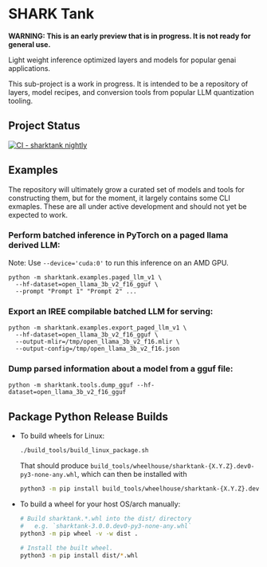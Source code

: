 # SHARK Tank

**WARNING: This is an early preview that is in progress. It is not ready for
general use.**

Light weight inference optimized layers and models for popular genai
applications.

This sub-project is a work in progress. It is intended to be a repository of
layers, model recipes, and conversion tools from popular LLM quantization
tooling.

## Project Status

[![CI - sharktank nightly](https://github.com/nod-ai/shark-ai/actions/workflows/ci-sharktank-nightly.yml/badge.svg?branch=main)](https://github.com/nod-ai/shark-ai/actions/workflows/ci-sharktank-nightly.yml)

## Examples

The repository will ultimately grow a curated set of models and tools for
constructing them, but for the moment, it largely contains some CLI exmaples.
These are all under active development and should not yet be expected to work.


### Perform batched inference in PyTorch on a paged llama derived LLM:

Note: Use `--device='cuda:0'` to run this inference on an AMD GPU.

```shell
python -m sharktank.examples.paged_llm_v1 \
  --hf-dataset=open_llama_3b_v2_f16_gguf \
  --prompt "Prompt 1" "Prompt 2" ...
```

### Export an IREE compilable batched LLM for serving:

```shell
python -m sharktank.examples.export_paged_llm_v1 \
  --hf-dataset=open_llama_3b_v2_f16_gguf \
  --output-mlir=/tmp/open_llama_3b_v2_f16.mlir \
  --output-config=/tmp/open_llama_3b_v2_f16.json
```

### Dump parsed information about a model from a gguf file:

```shell
python -m sharktank.tools.dump_gguf --hf-dataset=open_llama_3b_v2_f16_gguf
```

## Package Python Release Builds

* To build wheels for Linux:

    ```bash
    ./build_tools/build_linux_package.sh
    ```

    That should produce
    `build_tools/wheelhouse/sharktank-{X.Y.Z}.dev0-py3-none-any.whl`, which can
    then be installed with

    ```bash
    python3 -m pip install build_tools/wheelhouse/sharktank-{X.Y.Z}.dev0-py3-none-any.whl
    ```

* To build a wheel for your host OS/arch manually:

    ```bash
    # Build sharktank.*.whl into the dist/ directory
    #   e.g. `sharktank-3.0.0.dev0-py3-none-any.whl`
    python3 -m pip wheel -v -w dist .

    # Install the built wheel.
    python3 -m pip install dist/*.whl
    ```
